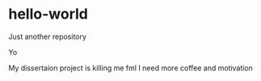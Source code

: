 # hello-world
Just another repository

Yo

My dissertaion project is killing me fml
I need more coffee and motivation
